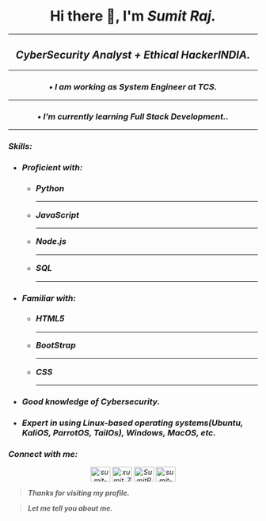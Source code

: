 <h1 align="center"> Hi there 👋, I'm <em><strong>Sumit Raj</strong><em>. </h1>
<hr/>

<h2 align="center">CyberSecurity Analyst + Ethical Hacker<em><strong>INDIA</strong><em>. </h2>
<hr/>

<h3 align="center"> •	I am working as System Engineer at <em><strong>TCS</strong><em>. </h3>
<hr/>

<h3 align="center"> •	I’m currently learning <em><strong>Full Stack Development.</strong><em>. </h3>
<hr/>



<h3>Skills:<h3>
    <ul>
        <li><h4>Proficient with:</h4></li>
            <ul>
                <li>Python</li>
                <hr/>
                <li>JavaScript</li>
                <hr/>
                <li>Node.js</li>
                <hr/>
                <li>SQL</li>    
                <hr/>
            </ul>
        <li><h4>Familiar with:</h4></li>
            <ul>
                <li>HTML5</li>
                <hr/>
                <li>BootStrap</li>
                <hr/>
                <li>CSS</li>    
                <hr/>
            </ul>
    <li><h4>Good knowledge of Cybersecurity.</h4></li>
    <li><h4>Expert in using Linux-based operating systems(Ubuntu, KaliOS, ParrotOS, TailOs), Windows, MacOS, etc.</h4></ul></li>

    
### Connect with me:

<p  align="center">
<a href="https://www.linkedin.com/in/sumit-raj-007/" target="blank"><img align="center" src="https://raw.githubusercontent.com/rahuldkjain/github-profile-readme-generator/master/src/images/icons/Social/linked-in-alt.svg" alt="sumit-raj-007" height="30" width="40" /></a>
<a href="https://www.instagram.com/xumit_7/" target="blank"><img align="center" src="https://raw.githubusercontent.com/rahuldkjain/github-profile-readme-generator/master/src/images/icons/Social/instagram.svg" alt="xumit_7" height="30" width="40" /></a>
<a href="https://leetcode.com/SumitRaj-007/" target="blank"><img align="center" src="https://raw.githubusercontent.com/rahuldkjain/github-profile-readme-generator/master/src/images/icons/Social/leet-code.svg" alt="SumitRaj-007" height="30" width="40" /></a>
<a href="https://t.me/Kayastha7" target="blank"><img align="center" src="https://raw.githubusercontent.com/rahuldkjain/github-profile-readme-generator/master/src/images/icons/Social/linked-in-alt.svg" alt="sumit-raj-007" height="30" width="40" /></a>
</p>

>**Thanks for visiting my profile.**

>**Let me tell you about me.**









<!--
**SumitRaj-007/SumitRaj-007** is a ✨ _special_ ✨ repository because its `README.md` (this file) appears on your GitHub profile.

Here are some ideas to get you started:

- 🔭 I’m currently working on ...
- 🌱 I’m currently learning ...
- 👯 I’m looking to collaborate on ...
- 🤔 I’m looking for help with ...
- 💬 Ask me about ...
- 📫 How to reach me: ...
- 😄 Pronouns: ...
- ⚡ Fun fact: ...
-->
